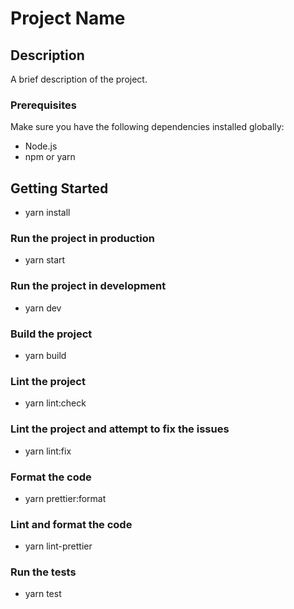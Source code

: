 # Project Name

## Description

A brief description of the project.


### Prerequisites

Make sure you have the following dependencies installed globally:

- Node.js
- npm or yarn


## Getting Started

- yarn install

### Run the project in production
- yarn start

### Run the project in development
- yarn dev

### Build the project
- yarn build

### Lint the project
- yarn lint:check

### Lint the project and attempt to fix the issues
- yarn lint:fix

### Format the code
- yarn prettier:format

### Lint and format the code
- yarn lint-prettier

### Run the tests
- yarn test
